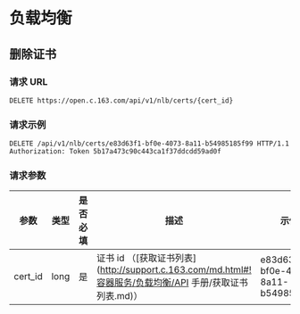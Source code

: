 #  负载均衡

## 删除证书

### 请求 URL

`DELETE https://open.c.163.com/api/v1/nlb/certs/{cert_id}`

### 请求示例

```http
DELETE /api/v1/nlb/certs/e83d63f1-bf0e-4073-8a11-b54985185f99 HTTP/1.1
Authorization: Token 5b17a473c90c443ca1f37ddcdd59ad0f
```

### 请求参数

|   参数  | 类型 | 是否必填 |                   描述                  |                示例值                |
|---------|------|----------|-----------------------------------------|--------------------------------------|
| cert_id | long | 是       | 证书 id （[获取证书列表](http://support.c.163.com/md.html#!容器服务/负载均衡/API 手册/获取证书列表.md)） | e83d63f1-bf0e-4073-8a11-b54985185f99 |

